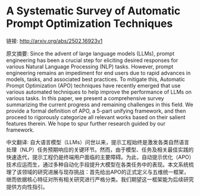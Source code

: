# A Systematic Survey of Automatic Prompt Optimization Techniques

链接: http://arxiv.org/abs/2502.16923v1

原文摘要:
Since the advent of large language models (LLMs), prompt engineering has been
a crucial step for eliciting desired responses for various Natural Language
Processing (NLP) tasks. However, prompt engineering remains an impediment for
end users due to rapid advances in models, tasks, and associated best
practices. To mitigate this, Automatic Prompt Optimization (APO) techniques
have recently emerged that use various automated techniques to help improve the
performance of LLMs on various tasks. In this paper, we present a comprehensive
survey summarizing the current progress and remaining challenges in this field.
We provide a formal definition of APO, a 5-part unifying framework, and then
proceed to rigorously categorize all relevant works based on their salient
features therein. We hope to spur further research guided by our framework.

中文翻译:
自大语言模型（LLMs）问世以来，提示工程始终是激发各类自然语言处理（NLP）任务预期响应的关键环节。然而，由于模型、任务及相关最佳实践的快速迭代，提示工程仍是终端用户面临的主要障碍。为此，自动提示优化（APO）技术应运而生，通过多种自动化手段提升大模型在各类任务中的表现。本文系统梳理了该领域的研究进展与现存挑战：首先给出APO的正式定义与五维统一框架，继而依据核心特征对所有相关研究进行严格分类。我们期望这一框架能为后续研究提供方向性指引。
